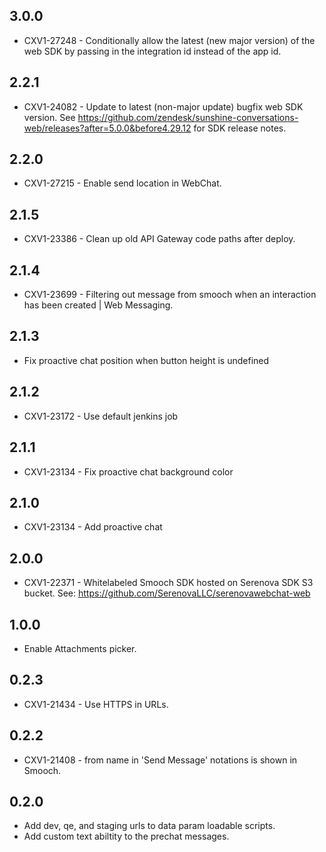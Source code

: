 ## 3.0.0
* CXV1-27248 - Conditionally allow the latest (new major version) of the web SDK by passing in the integration id instead of the app id.

## 2.2.1
* CXV1-24082 - Update to latest (non-major update) bugfix web SDK version. See https://github.com/zendesk/sunshine-conversations-web/releases?after=5.0.0&before4.29.12 for SDK release notes.

## 2.2.0
* CXV1-27215 - Enable send location in WebChat.

## 2.1.5
* CXV1-23386 - Clean up old API Gateway code paths after deploy.

## 2.1.4
* CXV1-23699 - Filtering out message from smooch when an interaction has been created | Web Messaging.

## 2.1.3
* Fix proactive chat position when button height is undefined

## 2.1.2
* CXV1-23172 - Use default jenkins job

## 2.1.1
* CXV1-23134 - Fix proactive chat background color

## 2.1.0
* CXV1-23134 - Add proactive chat

## 2.0.0
* CXV1-22371 - Whitelabeled Smooch SDK hosted on Serenova SDK S3 bucket. See: https://github.com/SerenovaLLC/serenovawebchat-web

## 1.0.0
* Enable Attachments picker.

## 0.2.3
* CXV1-21434 - Use HTTPS in URLs.

## 0.2.2
* CXV1-21408 - from name in 'Send Message' notations is shown in Smooch.

## 0.2.0
* Add dev, qe, and staging urls to data param loadable scripts.
* Add custom text abiltity to the prechat messages.